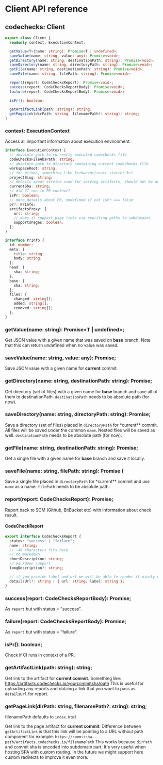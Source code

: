 # Client API reference

## codechecks: Client

```typescript
export class Client {
  readonly context: ExecutionContext;

  getValue<T>(name: string): Promise<T | undefined>;
  saveValue(name: string, value: any): Promise<void>;
  getDirectory(name: string, destinationPath: string): Promise<void>;
  saveDirectory(name: string, directoryPath: string): Promise<void>;
  getFile(name: string, destinationPath: string): Promise<void>;
  saveFile(name: string, filePath: string): Promise<void>;

  report(report: CodeChecksReport): Promise<void>;
  success(report: CodeChecksReportBody): Promise<void>;
  failure(report: CodeChecksReportBody): Promise<void>;
  
  isPr(): boolean;

  getArtifactLink(path: string): string;
  getPageLink(dirPath: string, filenamePath?: string): string;
}
```

### context: ExecutionContext

Access all important information about execution environment.

```typescript
interface ExecutionContext {
  // absolute path to currently executed codechecks file
  codeChecksFileAbsPath: string;
  // absolute path to directory containing current codechecks file
  workspaceRoot: string;
  // for github, something like krzkaczor/react-starter-kit
  projectSlug: string;
  // details about service used for serving artifacts, should not be accessed directly but rather through getArtifactLink and getPageLink function of a client
  currentSha: string;
  // did CI run in PR context?
  isPr: boolean;
  // more details about PR, undefined if not isPr === false
  pr?: PrInfo;
  artifactsProxy: {
    url: string;
    // does it support page links via rewriting paths to subdomains
    supportsPages: boolean;
  };
}
```

```typescript
interface PrInfo {
  id: number;
  meta: {
    title: string;
    body: string;
  };
  head: {
    sha: string;
  };
  base: {
    sha: string;
  };
  files: {
    changed: string[];
    added: string[];
    removed: string[];
  };
}
```

### getValue<T>(name: string): Promise<T | undefined>;

Get JSON value with a given name that was saved on **base** branch. Note that this can return
undefined when no value was saved.

### saveValue(name: string, value: any): Promise<void>;

Save JSON value with a given name for **current** commit.

### getDirectory(name: string, destinationPath: string): Promise<void>;

Get directory (set of files) with a given name for **base** branch and save all of them to
destinationPath. `destinationPath` needs to be absolute path (for now).

### saveDirectory(name: string, directoryPath: string): Promise<void>;

Save a directory (set of files) placed in `directoryPath` for \*current\*\* commit. All files will
be saved under the common `name`. Nested files will be saved as well. `destinationPath` needs to be
absolute path (for now).

### getFile(name: string, destinationPath: string): Promise<void>;

Get a single file with a given name for **base** branch and save it locally.

### saveFile(name: string, filePath: string): Promise<void> {

Save a single file placed in `directoryPath` for \*current\*\* commit and use `name` as a name.
`filePath` needs to be absolute path.

### report(report: CodeChecksReport): Promise<void>;

Report back to SCM (Github, BitBucket etc) with information about check result.

#### CodeCheckReport

```typescript
export interface CodeChecksReport {
  status: "success" | "failure";
  name: string;
  // ~45 characters fits here
  // no markdown
  shortDescription: string;
  // markdown support
  longDescription?: string;

  // if you provide label and url we will be able to render it nicely on github's checks page
  detailsUrl?: string | { url: string; label: string };
}
```

### success(report: CodeChecksReportBody): Promise<void>;

As `report` but with status = "success".

### failure(report: CodeChecksReportBody): Promise<void>;

As `report` but with status = "failure".

### isPr(): boolean;

Check if CI runs in context of a PR.

### getArtifactLink(path: string): string;

Get link to the artifact for **current commit**. Something like:
https://artifacts.codechecks.io/yourcommitsha/path This is useful for uploading any reports and
obtaing a link that you want to pass as `detailsUrl` for report.

### getPageLink(dirPath: string, filenamePath?: string): string;

filenamePath defaults to `index.html`

Get link to the page artifact for **current commit**. Difference between `getArtifactLink` is that
this link will be pointing to a URL without path component for example:
`https://commitsha--path/artifacts.codechecks.io/filenamePath` This works because `dirPath` and
commit sha is encoded into subdomain part. It's very useful when hosting SPA with custom routing. In
the future we might support here custom redirects to improve it even more.
